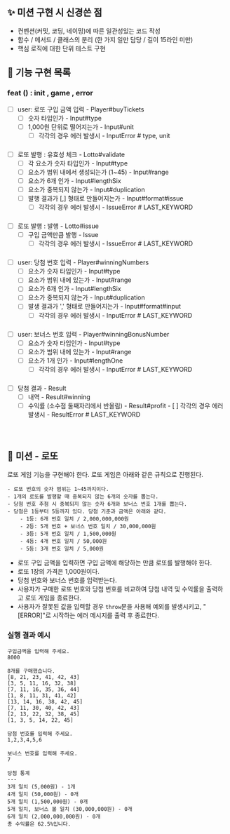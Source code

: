## ✨ 미션 구현 시 신경쓴 점

- 컨벤션(커밋, 코딩, 네이밍)에 따른 일관성있는 코드 작성
- 함수 / 메서드 / 클래스의 분리 (한 가지 일만 담당 / 길이 15라인 미만)
- 핵심 로직에 대한 단위 테스트 구현
  <br/>

## 🎰 기능 구현 목록

### feat () : init , game , error

- [ ] user: 로또 구입 금액 입력 - Player#buyTickets
  - [ ] 숫자 타입인가 - Input#type 
  - [ ] 1,000원 단위로 떨어지는가 - Input#unit
    - [ ] 각각의 경우 에러 발생시 - InputError # type, unit

###

- [ ] 로또 발행 : 유효성 체크 - Lotto#validate
  - [ ] 각 요소가 숫자 타입인가 - Input#type
  - [ ] 요소가 범위 내에서 생성되는가 (1~45) - Input#range 
  - [ ] 요소가 6개 인가 - Input#lengthSix
  - [ ] 요소가 중복되지 않는가 - Input#duplication
  - [ ] 발행 결과가 [,] 형태로 만들어지는가 - Input#format#issue
    - [ ] 각각의 경우 에러 발생시 - IssueError # LAST_KEYWORD

###

- [ ] 로또 발행 : 발행 - Lotto#issue
  - [ ] 구입 금액만큼 발행 - Issue
    - [ ] 각각의 경우 에러 발생시 - IssueError # LAST_KEYWORD

###

- [ ] user: 당첨 번호 입력 - Player#winningNumbers
  - [ ] 요소가 숫자 타입인가 - Input#type 
  - [ ] 요소가 범위 내에 있는가 - Input#range 
  - [ ] 요소가 6개 인가 - Input#lengthSix 
  - [ ] 요소가 중복되지 않는가 - Input#duplication 
  - [ ] 발생 결과가 ',' 형태로 만들어지는가 - Input#format#input
    - [ ] 각각의 경우 에러 발생시 - InputError # LAST_KEYWORD

###

- [ ] user: 보너스 번호 입력 - Player#winningBonusNumber
  - [ ] 요소가 숫자 타입인가 - Input#type
  - [ ] 요소가 범위 내에 있는가 - Input#range 
  - [ ] 요소가 1개 인가 - Input#lengthOne 
    - [ ] 각각의 경우 에러 발생시 - InputError # LAST_KEYWORD

###

- [ ] 당첨 결과 - Result
  - [ ] 내역 - Result#winning
  - [ ] 수익률 (소수점 둘째자리에서 반올림) - Result#profit - [ ] 각각의 경우 에러 발생시 - ResultError # LAST_KEYWORD

###

<br/>

## 🚀 미션 - 로또

로또 게임 기능을 구현해야 한다. 로또 게임은 아래와 같은 규칙으로 진행된다.

```
- 로또 번호의 숫자 범위는 1~45까지이다.
- 1개의 로또를 발행할 때 중복되지 않는 6개의 숫자를 뽑는다.
- 당첨 번호 추첨 시 중복되지 않는 숫자 6개와 보너스 번호 1개를 뽑는다.
- 당첨은 1등부터 5등까지 있다. 당첨 기준과 금액은 아래와 같다.
    - 1등: 6개 번호 일치 / 2,000,000,000원
    - 2등: 5개 번호 + 보너스 번호 일치 / 30,000,000원
    - 3등: 5개 번호 일치 / 1,500,000원
    - 4등: 4개 번호 일치 / 50,000원
    - 5등: 3개 번호 일치 / 5,000원
```

- 로또 구입 금액을 입력하면 구입 금액에 해당하는 만큼 로또를 발행해야 한다.
- 로또 1장의 가격은 1,000원이다.
- 당첨 번호와 보너스 번호를 입력받는다.
- 사용자가 구매한 로또 번호와 당첨 번호를 비교하여 당첨 내역 및 수익률을 출력하고 로또 게임을 종료한다.
- 사용자가 잘못된 값을 입력할 경우 `throw`문을 사용해 예외를 발생시키고, "[ERROR]"로 시작하는 에러 메시지를 출력 후 종료한다.
  <br/>

### 실행 결과 예시

```
구입금액을 입력해 주세요.
8000

8개를 구매했습니다.
[8, 21, 23, 41, 42, 43]
[3, 5, 11, 16, 32, 38]
[7, 11, 16, 35, 36, 44]
[1, 8, 11, 31, 41, 42]
[13, 14, 16, 38, 42, 45]
[7, 11, 30, 40, 42, 43]
[2, 13, 22, 32, 38, 45]
[1, 3, 5, 14, 22, 45]

당첨 번호를 입력해 주세요.
1,2,3,4,5,6

보너스 번호를 입력해 주세요.
7

당첨 통계
---
3개 일치 (5,000원) - 1개
4개 일치 (50,000원) - 0개
5개 일치 (1,500,000원) - 0개
5개 일치, 보너스 볼 일치 (30,000,000원) - 0개
6개 일치 (2,000,000,000원) - 0개
총 수익률은 62.5%입니다.
```

